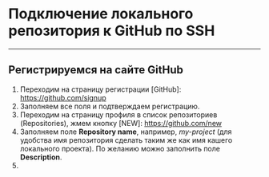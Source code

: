 # Подключение локального репозитория к GitHub по SSH
------
## Регистрируемся на сайте GitHub

1. Переходим на страницу регистрации [GitHub]: https://github.com/signup
2. Заполняем все поля и подтверждаем регистрацию.
3. Переходим на страницу профиля в список репозиториев (Repositories), жмем кнопку [NEW]: https://github.com/new
4. Заполняем поле **Repository name**, например, *my-project* (для удобства имя репозитория сделать таким же как имя кашего локального проекта).
По желанию можно заполнить поле **Description**.
5. 